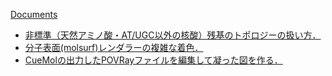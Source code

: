 [Documents](../../Documents)

*  [非標準（天然アミノ酸・AT/UGC以外の核酸）残基のトポロジーの扱い方．](../../NonStdRes)
*  [分子表面(molsurf)レンダラーの複雑な着色．](../../SASPaint)
*  [CueMolの出力したPOVRayファイルを編集して凝った図を作る．](../../POVRay1)